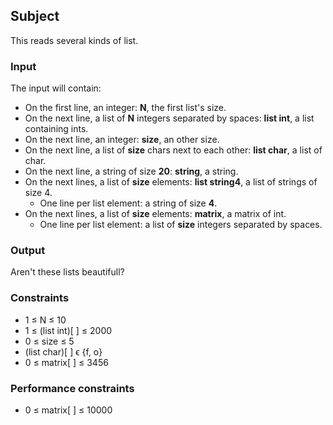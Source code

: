 ## Subject

This reads several kinds of list.

### Input

The input will contain:

- On the first line, an integer: **N**, the first list's size.
- On the next line, a list of **N** integers separated by spaces: **list int**,
  a list containing ints.
- On the next line, an integer: **size**, an other size.
- On the next line, a list of **size** chars next to each other: **list char**,
  a list of char.
- On the next line, a string of size **20**: **string**, a string.
- On the next lines, a list of **size** elements: **list string4**, a list of
  strings of size 4.
    - One line per list element: a string of size **4**.
- On the next lines, a list of **size** elements: **matrix**, a matrix of int.
    - One line per list element: a list of **size** integers separated by
      spaces.

### Output

Aren't these lists beautifull?

### Constraints

- 1 ≤ N ≤ 10
- 1 ≤ (list int)[ ] ≤ 2000
- 0 ≤ size ≤ 5
- (list char)[ ] ϵ {f, o}
- 0 ≤ matrix[ ] ≤ 3456

### Performance constraints

- 0 ≤ matrix[ ] ≤ 10000
